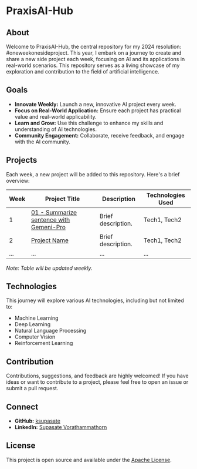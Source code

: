 # PraxisAI-Hub

## About

Welcome to PraxisAI-Hub, the central repository for my 2024 resolution: #oneweekonesideproject. This year, I embark on a journey to create and share a new side project each week, focusing on AI and its applications in real-world scenarios. This repository serves as a living showcase of my exploration and contribution to the field of artificial intelligence.

## Goals

- **Innovate Weekly:** Launch a new, innovative AI project every week.
- **Focus on Real-World Application:** Ensure each project has practical value and real-world applicability.
- **Learn and Grow:** Use this challenge to enhance my skills and understanding of AI technologies.
- **Community Engagement:** Collaborate, receive feedback, and engage with the AI community.

## Projects

Each week, a new project will be added to this repository. Here's a brief overview:

| Week | Project Title | Description | Technologies Used |
|------|---------------|-------------|-------------------|
| 1    | [01 - Summarize sentence with Gemeni-Pro](https://github.com/ksupasate/PraxisAI-Hub/blob/main/01_Summarize_sentence_with_Gemeni_Pro.ipynb) | Brief description. | Tech1, Tech2 |
| 2    | [Project Name](Link) | Brief description. | Tech1, Tech2 |
| ...  | ...           | ...         | ...               |

*Note: Table will be updated weekly.*

## Technologies

This journey will explore various AI technologies, including but not limited to:

- Machine Learning
- Deep Learning
- Natural Language Processing
- Computer Vision
- Reinforcement Learning

## Contribution

Contributions, suggestions, and feedback are highly welcomed! If you have ideas or want to contribute to a project, please feel free to open an issue or submit a pull request.

## Connect

- **GitHub:** [ksupasate](https://github.com/ksupasate)
- **LinkedIn:** [Supasate Vorathammathorn](https://www.linkedin.com/in/ksupasate)

## License

This project is open source and available under the [Apache License](LICENSE).